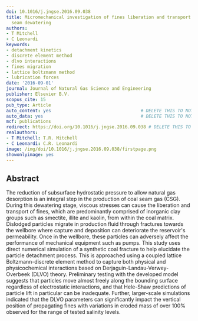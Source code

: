 ```yaml
---
doi: 10.1016/j.jngse.2016.09.038
title: Micromechanical investigation of fines liberation and transport during coal
  seam dewatering
authors:
- T Mitchell
- C Leonardi
keywords:
- detachment kinetics
- discrete element method
- dlvo interactions
- fines migration
- lattice boltzmann method
- lubrication forces
date: '2016-09-01'
journal: Journal of Natural Gas Science and Engineering
publisher: Elsevier B.V.
scopus_cite: 15
pub_type: Article
auto_content: yes                                  # DELETE THIS TO NOT AUTO GENERATE CONTENT
auto_data: yes                                     # DELETE THIS TO NOT AUTO GENERATE METADATA
mcf: publications
redirect: https://doi.org/10.1016/j.jngse.2016.09.038 # DELETE THIS TO NOT REDIRECT
realauthors:
- T Mitchell: T.R. Mitchell
- C Leonardi: C.R. Leonardi
image: /img/doi/10.1016/j.jngse.2016.09.038/firstpage.png
showonlyimage: yes
---
```



## Abstract
The reduction of subsurface hydrostatic pressure to allow natural gas desorption is an integral step in the production of coal seam gas (CSG). During this dewatering stage, viscous stresses can cause the liberation and transport of fines, which are predominantly comprised of inorganic clay groups such as smectite, illite and kaolin, from within the coal matrix. Dislodged particles migrate in production fluid through fractures towards the wellbore where capture and deposition can deteriorate the reservoir's permeability. Once in the wellbore, these particles can adversely affect the performance of mechanical equipment such as pumps. This study uses direct numerical simulation of a synthetic coal fracture to help elucidate the particle detachment process. This is approached using a coupled lattice Boltzmann-discrete element method to capture both physical and physicochemical interactions based on Derjaguin-Landau-Verwey-Overbeek (DLVO) theory. Preliminary testing with the developed model suggests that particles move almost freely along the bounding surface regardless of electrostatic interactions, and that Hele-Shaw predictions of particle lift in particular can be inadequate. Further, larger-scale simulations indicated that the DLVO parameters can significantly impact the vertical position of propagating fines with variations in eroded mass of over 100% observed for the range of tested salinity levels.
